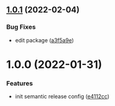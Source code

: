 ## [1.0.1](https://github.com/releaseband/semantic-release-npm-github-config/compare/v1.0.0...v1.0.1) (2022-02-04)


### Bug Fixes

* edit package ([a3f5a9e](https://github.com/releaseband/semantic-release-npm-github-config/commit/a3f5a9ec043017208021f6bd03c5d7bef03757b1))

# 1.0.0 (2022-01-31)


### Features

* init semantic release config ([e4112cc](https://github.com/releaseband/semantic-release-npm-github-config/commit/e4112ccfe14e43b12f2bc4a775646c65f92e1517))
